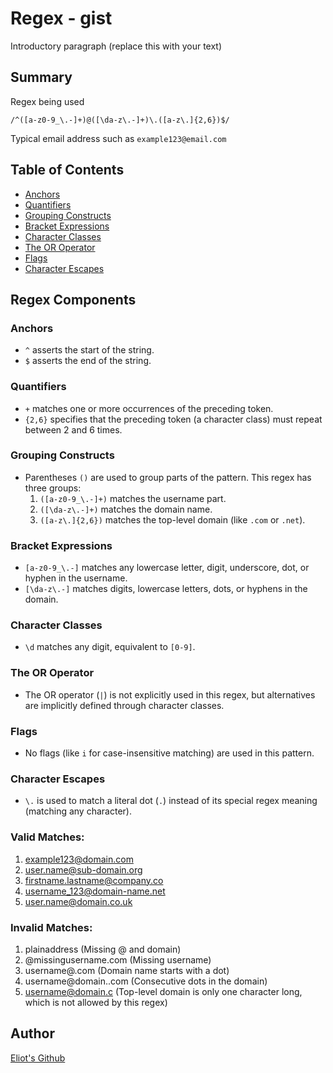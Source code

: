 # Regex - gist

Introductory paragraph (replace this with your text)

## Summary
Regex being used
```
/^([a-z0-9_\.-]+)@([\da-z\.-]+)\.([a-z\.]{2,6})$/
```
Typical email address such as `example123@email.com`

## Table of Contents

- [Anchors](#anchors)
- [Quantifiers](#quantifiers)
- [Grouping Constructs](#grouping-constructs)
- [Bracket Expressions](#bracket-expressions)
- [Character Classes](#character-classes)
- [The OR Operator](#the-or-operator)
- [Flags](#flags)
- [Character Escapes](#character-escapes)

## Regex Components

### Anchors

- `^` asserts the start of the string.
- `$` asserts the end of the string.

### Quantifiers

- `+` matches one or more occurrences of the preceding token.
- `{2,6}` specifies that the preceding token (a character class) must repeat between 2 and 6 times.

### Grouping Constructs

- Parentheses `()` are used to group parts of the pattern. This regex has three groups:
    1. `([a-z0-9_\.-]+)` matches the username part.
    2. `([\da-z\.-]+)` matches the domain name.
    3. `([a-z\.]{2,6})` matches the top-level domain (like `.com` or `.net`).

### Bracket Expressions

- `[a-z0-9_\.-]` matches any lowercase letter, digit, underscore, dot, or hyphen in the username.
- `[\da-z\.-]` matches digits, lowercase letters, dots, or hyphens in the domain.

### Character Classes

- `\d` matches any digit, equivalent to `[0-9]`.

### The OR Operator

- The OR operator (`|`) is not explicitly used in this regex, but alternatives are implicitly defined through character classes.

### Flags

- No flags (like `i` for case-insensitive matching) are used in this pattern.

### Character Escapes

- `\.` is used to match a literal dot (`.`) instead of its special regex meaning (matching any character).

### Valid Matches:
1. example123@domain.com
2. user.name@sub-domain.org
3. firstname.lastname@company.co
4. username_123@domain-name.net
5. user.name@domain.co.uk

### Invalid Matches:

1. plainaddress (Missing @ and domain)
2. @missingusername.com (Missing username)
3. username@.com (Domain name starts with a dot)
4. username@domain..com (Consecutive dots in the domain)
5. username@domain.c (Top-level domain is only one character long, which is not allowed by this regex)

## Author

[Eliot's Github](https://github.com/EliotCho)